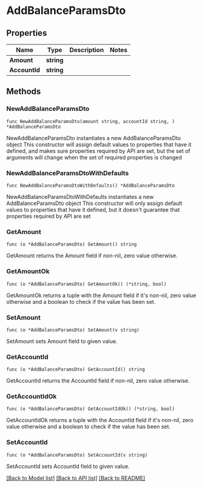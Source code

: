 # AddBalanceParamsDto

## Properties

Name | Type | Description | Notes
------------ | ------------- | ------------- | -------------
**Amount** | **string** |  | 
**AccountId** | **string** |  | 

## Methods

### NewAddBalanceParamsDto

`func NewAddBalanceParamsDto(amount string, accountId string, ) *AddBalanceParamsDto`

NewAddBalanceParamsDto instantiates a new AddBalanceParamsDto object
This constructor will assign default values to properties that have it defined,
and makes sure properties required by API are set, but the set of arguments
will change when the set of required properties is changed

### NewAddBalanceParamsDtoWithDefaults

`func NewAddBalanceParamsDtoWithDefaults() *AddBalanceParamsDto`

NewAddBalanceParamsDtoWithDefaults instantiates a new AddBalanceParamsDto object
This constructor will only assign default values to properties that have it defined,
but it doesn't guarantee that properties required by API are set

### GetAmount

`func (o *AddBalanceParamsDto) GetAmount() string`

GetAmount returns the Amount field if non-nil, zero value otherwise.

### GetAmountOk

`func (o *AddBalanceParamsDto) GetAmountOk() (*string, bool)`

GetAmountOk returns a tuple with the Amount field if it's non-nil, zero value otherwise
and a boolean to check if the value has been set.

### SetAmount

`func (o *AddBalanceParamsDto) SetAmount(v string)`

SetAmount sets Amount field to given value.


### GetAccountId

`func (o *AddBalanceParamsDto) GetAccountId() string`

GetAccountId returns the AccountId field if non-nil, zero value otherwise.

### GetAccountIdOk

`func (o *AddBalanceParamsDto) GetAccountIdOk() (*string, bool)`

GetAccountIdOk returns a tuple with the AccountId field if it's non-nil, zero value otherwise
and a boolean to check if the value has been set.

### SetAccountId

`func (o *AddBalanceParamsDto) SetAccountId(v string)`

SetAccountId sets AccountId field to given value.



[[Back to Model list]](../README.md#documentation-for-models) [[Back to API list]](../README.md#documentation-for-api-endpoints) [[Back to README]](../README.md)


